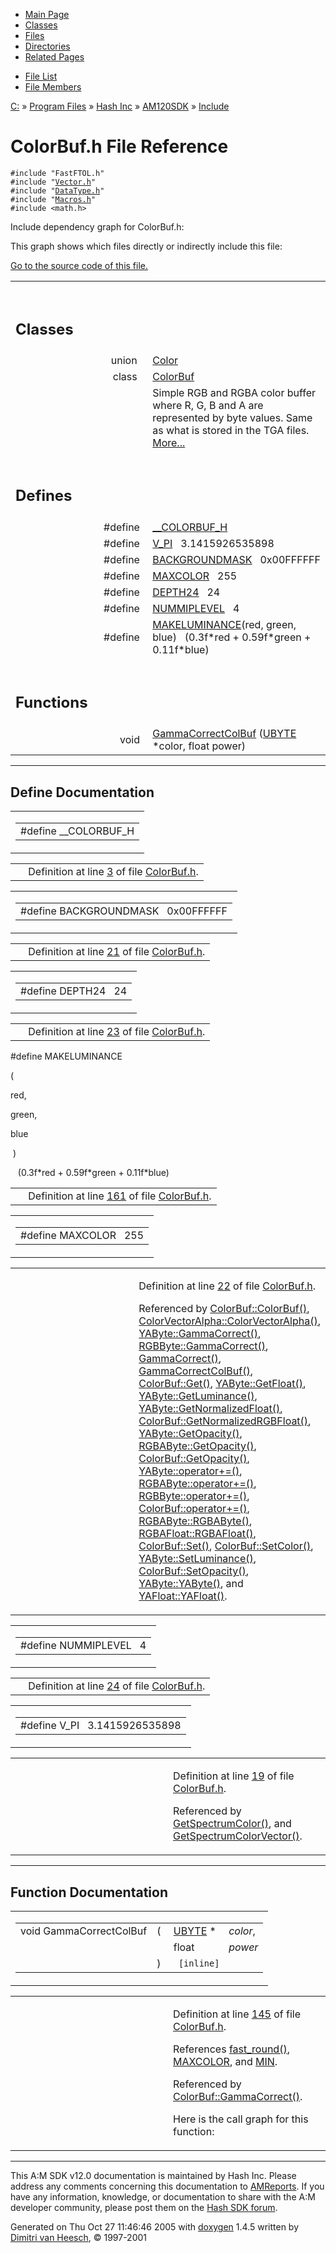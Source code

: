 <div class="tabs">

- [Main Page](index.md)
- [Classes](annotated.md)
- <span id="current">[Files](files.md)</span>
- [Directories](dirs.md)
- [Related Pages](pages.md)

</div>

<div class="tabs">

- [File List](files.md)
- [File Members](globals.md)

</div>

<div class="nav">

<a href="dir_C_3A_2F.md" class="el">C:</a> » <a href="dir_C_3A_2FProgram_20Files_2F.md" class="el">Program Files</a> » <a href="dir_C_3A_2FProgram_20Files_2FHash_20Inc_2F.md" class="el">Hash Inc</a> » <a href="dir_C_3A_2FProgram_20Files_2FHash_20Inc_2FAM120SDK_2F.md" class="el">AM120SDK</a> » <a href="dir_C_3A_2FProgram_20Files_2FHash_20Inc_2FAM120SDK_2FInclude_2F.md" class="el">Include</a>

</div>

# ColorBuf.h File Reference

`#include "FastFTOL.h"`  
`#include "`<a href="Vector_8h-source.md" class="el"><code>Vector.h</code></a>`"`  
`#include "`<a href="DataType_8h-source.md" class="el"><code>DataType.h</code></a>`"`  
`#include "`<a href="Macros_8h-source.md" class="el"><code>Macros.h</code></a>`"`  
`#include <math.h>`  

Include dependency graph for ColorBuf.h:

<span class="image placeholder" original-image-src="ColorBuf_8h__incl.gif" original-image-title="" border="0" usemap="#C:/Program Files/Hash Inc/AM120SDK/Include/ColorBuf.h_map"></span>

This graph shows which files directly or indirectly include this file:

<span class="image placeholder" original-image-src="ColorBuf_8h__dep__incl.gif" original-image-title="" border="0" usemap="#C:/Program Files/Hash Inc/AM120SDK/Include/ColorBuf.hdep_map"></span>

[Go to the source code of this file.](ColorBuf_8h-source.md)

<table data-border="0" data-cellpadding="0" data-cellspacing="0">
<colgroup>
<col style="width: 50%" />
<col style="width: 50%" />
</colgroup>
<tbody>
<tr>
<td></td>
<td></td>
</tr>
<tr>
<td colspan="2"><br />
&#10;<h2 id="classes">Classes</h2></td>
</tr>
<tr>
<td class="memItemLeft" style="text-align: right;" data-nowrap="" data-valign="top">union  </td>
<td class="memItemRight" data-valign="bottom"><a href="unionColor.md" class="el">Color</a></td>
</tr>
<tr>
<td class="memItemLeft" style="text-align: right;" data-nowrap="" data-valign="top">class  </td>
<td class="memItemRight" data-valign="bottom"><a href="classColorBuf.md" class="el">ColorBuf</a></td>
</tr>
<tr>
<td class="mdescLeft"> </td>
<td class="mdescRight">Simple RGB and RGBA color buffer where R, G, B and A are represented by byte values. Same as what is stored in the TGA files. <a href="classColorBuf.md#_details">More...</a><br />
</td>
</tr>
<tr>
<td colspan="2"><br />
&#10;<h2 id="defines">Defines</h2></td>
</tr>
<tr>
<td class="memItemLeft" style="text-align: right;" data-nowrap="" data-valign="top">#define </td>
<td class="memItemRight" data-valign="bottom"><a href="ColorBuf_8h.md#760ed0c169bbae9fdba9b884170d3748" class="el">__COLORBUF_H</a></td>
</tr>
<tr>
<td class="memItemLeft" style="text-align: right;" data-nowrap="" data-valign="top">#define </td>
<td class="memItemRight" data-valign="bottom"><a href="ColorBuf_8h.md#8d346876c93cf5dee9b3f10a02518436" class="el">V_PI</a>   3.1415926535898</td>
</tr>
<tr>
<td class="memItemLeft" style="text-align: right;" data-nowrap="" data-valign="top">#define </td>
<td class="memItemRight" data-valign="bottom"><a href="ColorBuf_8h.md#47096d96af44feaec31aeb07425d39ae" class="el">BACKGROUNDMASK</a>   0x00FFFFFF</td>
</tr>
<tr>
<td class="memItemLeft" style="text-align: right;" data-nowrap="" data-valign="top">#define </td>
<td class="memItemRight" data-valign="bottom"><a href="ColorBuf_8h.md#ed29f3f6d05882df1e1c1d3ea2bc3b5f" class="el">MAXCOLOR</a>   255</td>
</tr>
<tr>
<td class="memItemLeft" style="text-align: right;" data-nowrap="" data-valign="top">#define </td>
<td class="memItemRight" data-valign="bottom"><a href="ColorBuf_8h.md#25fda16aa10a025ab21b9019b094ef27" class="el">DEPTH24</a>   24</td>
</tr>
<tr>
<td class="memItemLeft" style="text-align: right;" data-nowrap="" data-valign="top">#define </td>
<td class="memItemRight" data-valign="bottom"><a href="ColorBuf_8h.md#cc9b06b2ceb3dae563fbdd965382eccd" class="el">NUMMIPLEVEL</a>   4</td>
</tr>
<tr>
<td class="memItemLeft" style="text-align: right;" data-nowrap="" data-valign="top">#define </td>
<td class="memItemRight" data-valign="bottom"><a href="ColorBuf_8h.md#fbee7200569af3790161fd41f9063bfa" class="el">MAKELUMINANCE</a>(red, green, blue)   (0.3f*red + 0.59f*green + 0.11f*blue)</td>
</tr>
<tr>
<td colspan="2"><br />
&#10;<h2 id="functions">Functions</h2></td>
</tr>
<tr>
<td class="memItemLeft" style="text-align: right;" data-nowrap="" data-valign="top">void </td>
<td class="memItemRight" data-valign="bottom"><a href="ColorBuf_8h.md#38ffd5011595ccb481c3f393f66e1d1a" class="el">GammaCorrectColBuf</a> (<a href="DataType_8h.md#6df7643c26cd4b455d883d8fae3d6bf1" class="el">UBYTE</a> *color, float power)</td>
</tr>
</tbody>
</table>

------------------------------------------------------------------------

## Define Documentation

<span id="760ed0c169bbae9fdba9b884170d3748" class="anchor"></span>

<table class="mdTable" data-cellpadding="2" data-cellspacing="0">
<colgroup>
<col style="width: 100%" />
</colgroup>
<tbody>
<tr>
<td class="mdRow"><table data-cellpadding="0" data-cellspacing="0" data-border="0">
<tbody>
<tr>
<td class="md" data-nowrap="" data-valign="top">#define __COLORBUF_H</td>
</tr>
</tbody>
</table></td>
</tr>
</tbody>
</table>

|  |  |
|----|----|
|   | Definition at line <a href="ColorBuf_8h-source.md#l00003" class="el">3</a> of file <a href="ColorBuf_8h-source.md" class="el">ColorBuf.h</a>. |

<span id="47096d96af44feaec31aeb07425d39ae" class="anchor"></span>

<table class="mdTable" data-cellpadding="2" data-cellspacing="0">
<colgroup>
<col style="width: 100%" />
</colgroup>
<tbody>
<tr>
<td class="mdRow"><table data-cellpadding="0" data-cellspacing="0" data-border="0">
<tbody>
<tr>
<td class="md" data-nowrap="" data-valign="top">#define BACKGROUNDMASK   0x00FFFFFF</td>
</tr>
</tbody>
</table></td>
</tr>
</tbody>
</table>

|  |  |
|----|----|
|   | Definition at line <a href="ColorBuf_8h-source.md#l00021" class="el">21</a> of file <a href="ColorBuf_8h-source.md" class="el">ColorBuf.h</a>. |

<span id="25fda16aa10a025ab21b9019b094ef27" class="anchor"></span>

<table class="mdTable" data-cellpadding="2" data-cellspacing="0">
<colgroup>
<col style="width: 100%" />
</colgroup>
<tbody>
<tr>
<td class="mdRow"><table data-cellpadding="0" data-cellspacing="0" data-border="0">
<tbody>
<tr>
<td class="md" data-nowrap="" data-valign="top">#define DEPTH24   24</td>
</tr>
</tbody>
</table></td>
</tr>
</tbody>
</table>

|  |  |
|----|----|
|   | Definition at line <a href="ColorBuf_8h-source.md#l00023" class="el">23</a> of file <a href="ColorBuf_8h-source.md" class="el">ColorBuf.h</a>. |

<span id="fbee7200569af3790161fd41f9063bfa" class="anchor"></span>

\#define MAKELUMINANCE

( 

red,

green,

blue 

 ) 

   (0.3f\*red + 0.59f\*green + 0.11f\*blue)

|  |  |
|----|----|
|   | Definition at line <a href="ColorBuf_8h-source.md#l00161" class="el">161</a> of file <a href="ColorBuf_8h-source.md" class="el">ColorBuf.h</a>. |

<span id="ed29f3f6d05882df1e1c1d3ea2bc3b5f" class="anchor"></span>

<table class="mdTable" data-cellpadding="2" data-cellspacing="0">
<colgroup>
<col style="width: 100%" />
</colgroup>
<tbody>
<tr>
<td class="mdRow"><table data-cellpadding="0" data-cellspacing="0" data-border="0">
<tbody>
<tr>
<td class="md" data-nowrap="" data-valign="top">#define MAXCOLOR   255</td>
</tr>
</tbody>
</table></td>
</tr>
</tbody>
</table>

<table data-cellspacing="5" data-cellpadding="0" data-border="0">
<colgroup>
<col style="width: 50%" />
<col style="width: 50%" />
</colgroup>
<tbody>
<tr>
<td> </td>
<td><p>Definition at line <a href="ColorBuf_8h-source.md#l00022" class="el">22</a> of file <a href="ColorBuf_8h-source.md" class="el">ColorBuf.h</a>.</p>
<p>Referenced by <a href="ColorBuf_8h-source.md#l00062" class="el">ColorBuf::ColorBuf()</a>, <a href="ColorVec_8inl-source.md#l00034" class="el">ColorVectorAlpha::ColorVectorAlpha()</a>, <a href="RGBByte_8h-source.md#l00287" class="el">YAByte::GammaCorrect()</a>, <a href="RGBByte_8h-source.md#l00128" class="el">RGBByte::GammaCorrect()</a>, <a href="RGBByte_8h-source.md#l00121" class="el">GammaCorrect()</a>, <a href="ColorBuf_8h-source.md#l00145" class="el">GammaCorrectColBuf()</a>, <a href="ColorBuf_8inl-source.md#l00028" class="el">ColorBuf::Get()</a>, <a href="RGBByte_8h-source.md#l00296" class="el">YAByte::GetFloat()</a>, <a href="RGBByte_8h-source.md#l00300" class="el">YAByte::GetLuminance()</a>, <a href="RGBByte_8h-source.md#l00277" class="el">YAByte::GetNormalizedFloat()</a>, <a href="ColorBuf_8inl-source.md#l00039" class="el">ColorBuf::GetNormalizedRGBFloat()</a>, <a href="RGBByte_8h-source.md#l00298" class="el">YAByte::GetOpacity()</a>, <a href="RGBByte_8h-source.md#l00200" class="el">RGBAByte::GetOpacity()</a>, <a href="ColorBuf_8h-source.md#l00088" class="el">ColorBuf::GetOpacity()</a>, <a href="RGBByte_8h-source.md#l00305" class="el">YAByte::operator+=()</a>, <a href="RGBByte_8h-source.md#l00210" class="el">RGBAByte::operator+=()</a>, <a href="RGBByte_8h-source.md#l00079" class="el">RGBByte::operator+=()</a>, <a href="ColorBuf_8h-source.md#l00098" class="el">ColorBuf::operator+=()</a>, <a href="RGBByte_8h-source.md#l00146" class="el">RGBAByte::RGBAByte()</a>, <a href="RGBFloat_8inl-source.md#l00044" class="el">RGBAFloat::RGBAFloat()</a>, <a href="ColorBuf_8inl-source.md#l00021" class="el">ColorBuf::Set()</a>, <a href="ColorBuf_8h-source.md#l00079" class="el">ColorBuf::SetColor()</a>, <a href="RGBByte_8h-source.md#l00285" class="el">YAByte::SetLuminance()</a>, <a href="ColorBuf_8h-source.md#l00093" class="el">ColorBuf::SetOpacity()</a>, <a href="RGBByte_8h-source.md#l00252" class="el">YAByte::YAByte()</a>, and <a href="RGBFloat_8inl-source.md#l00067" class="el">YAFloat::YAFloat()</a>.</p></td>
</tr>
</tbody>
</table>

<span id="cc9b06b2ceb3dae563fbdd965382eccd" class="anchor"></span>

<table class="mdTable" data-cellpadding="2" data-cellspacing="0">
<colgroup>
<col style="width: 100%" />
</colgroup>
<tbody>
<tr>
<td class="mdRow"><table data-cellpadding="0" data-cellspacing="0" data-border="0">
<tbody>
<tr>
<td class="md" data-nowrap="" data-valign="top">#define NUMMIPLEVEL   4</td>
</tr>
</tbody>
</table></td>
</tr>
</tbody>
</table>

|  |  |
|----|----|
|   | Definition at line <a href="ColorBuf_8h-source.md#l00024" class="el">24</a> of file <a href="ColorBuf_8h-source.md" class="el">ColorBuf.h</a>. |

<span id="8d346876c93cf5dee9b3f10a02518436" class="anchor"></span>

<table class="mdTable" data-cellpadding="2" data-cellspacing="0">
<colgroup>
<col style="width: 100%" />
</colgroup>
<tbody>
<tr>
<td class="mdRow"><table data-cellpadding="0" data-cellspacing="0" data-border="0">
<tbody>
<tr>
<td class="md" data-nowrap="" data-valign="top">#define V_PI   3.1415926535898</td>
</tr>
</tbody>
</table></td>
</tr>
</tbody>
</table>

<table data-cellspacing="5" data-cellpadding="0" data-border="0">
<colgroup>
<col style="width: 50%" />
<col style="width: 50%" />
</colgroup>
<tbody>
<tr>
<td> </td>
<td><p>Definition at line <a href="ColorBuf_8h-source.md#l00019" class="el">19</a> of file <a href="ColorBuf_8h-source.md" class="el">ColorBuf.h</a>.</p>
<p>Referenced by <a href="RGBFloat_8h-source.md#l00112" class="el">GetSpectrumColor()</a>, and <a href="ColorVec_8h-source.md#l00083" class="el">GetSpectrumColorVector()</a>.</p></td>
</tr>
</tbody>
</table>

------------------------------------------------------------------------

## Function Documentation

<span id="38ffd5011595ccb481c3f393f66e1d1a" class="anchor"></span>

<table class="mdTable" data-cellpadding="2" data-cellspacing="0">
<colgroup>
<col style="width: 100%" />
</colgroup>
<tbody>
<tr>
<td class="mdRow"><table data-cellpadding="0" data-cellspacing="0" data-border="0">
<tbody>
<tr>
<td class="md" data-nowrap="" data-valign="top">void GammaCorrectColBuf</td>
<td class="md" data-valign="top">( </td>
<td class="md" data-nowrap="" data-valign="top"><a href="DataType_8h.md#6df7643c26cd4b455d883d8fae3d6bf1" class="el">UBYTE</a> * </td>
<td class="mdname" data-nowrap=""><em>color</em>,</td>
</tr>
<tr>
<td class="md" style="text-align: right;" data-nowrap=""></td>
<td class="md"></td>
<td class="md" data-nowrap="">float </td>
<td class="mdname" data-nowrap=""><em>power</em></td>
</tr>
<tr>
<td class="md"></td>
<td class="md">) </td>
<td colspan="2" class="md"><code> [inline]</code></td>
</tr>
</tbody>
</table></td>
</tr>
</tbody>
</table>

<table data-cellspacing="5" data-cellpadding="0" data-border="0">
<colgroup>
<col style="width: 50%" />
<col style="width: 50%" />
</colgroup>
<tbody>
<tr>
<td> </td>
<td><p>Definition at line <a href="ColorBuf_8h-source.md#l00145" class="el">145</a> of file <a href="ColorBuf_8h-source.md" class="el">ColorBuf.h</a>.</p>
<p>References <a href="Fastftol_8h-source.md#l00018" class="el">fast_round()</a>, <a href="ColorBuf_8h-source.md#l00022" class="el">MAXCOLOR</a>, and <a href="Macros_8h-source.md#l00017" class="el">MIN</a>.</p>
<p>Referenced by <a href="ColorBuf_8h-source.md#l00152" class="el">ColorBuf::GammaCorrect()</a>.</p>
<p>Here is the call graph for this function:</p>
<span class="image placeholder" data-original-image-src="ColorBuf_8h_38ffd5011595ccb481c3f393f66e1d1a_cgraph.gif" data-original-image-title="" data-border="0" usemap="#ColorBuf_8h_38ffd5011595ccb481c3f393f66e1d1a_cgraph_map"></span></td>
</tr>
</tbody>
</table>

------------------------------------------------------------------------

<span class="small">This A:M SDK v12.0 documentation is maintained by Hash Inc. Please address any comments concerning this documentation to [AMReports](http://www.hash.com/reports). If you have any information, knowledge, or documentation to share with the A:M developer community, please post them on the [Hash SDK forum](http://www.hash.com/forums/index.php?showforum=11).</span>

Generated on Thu Oct 27 11:46:46 2005 with [<span class="image placeholder" original-image-src="doxygen.png" original-image-title="" height="45" width="100" align="middle" border="0">doxygen</span>](http://www.doxygen.org/index.html) 1.4.5 written by [Dimitri van Heesch](mailto:dimitri@stack.nl), © 1997-2001

